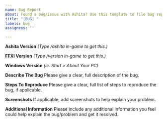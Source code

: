 ```yaml
---
name: Bug Report
about: Found a bug/issue with Ashita? Use this template to file bug reports.
title: "[BUG] "
labels: bug
assignees: ''

---
```


**Ashita Version** _(Type /ashita in-game to get this.)_


**FFXI Version** _(Type /version in-game to get this.)_


**Windows Version** _(ie. Start > About Your PC)_


**Describe The Bug**
Please give a clear, full description of the bug.

**Steps To Reproduce**
Please give a clear, full list of steps to reproduce the bug, if applicable. 

**Screenshots**
If applicable, add screenshots to help explain your problem.

**Additional Information**
Please include any additional information you feel could help explain the bug/problem and get it resolved.
